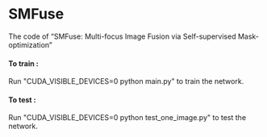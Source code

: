 # SMFuse
The code of “SMFuse: Multi-focus Image Fusion via Self-supervised Mask-optimization”
#### To train :<br>
Run "CUDA_VISIBLE_DEVICES=0 python main.py" to train the network.

#### To test :<br>
Run "CUDA_VISIBLE_DEVICES=0 python test_one_image.py" to test the network.
